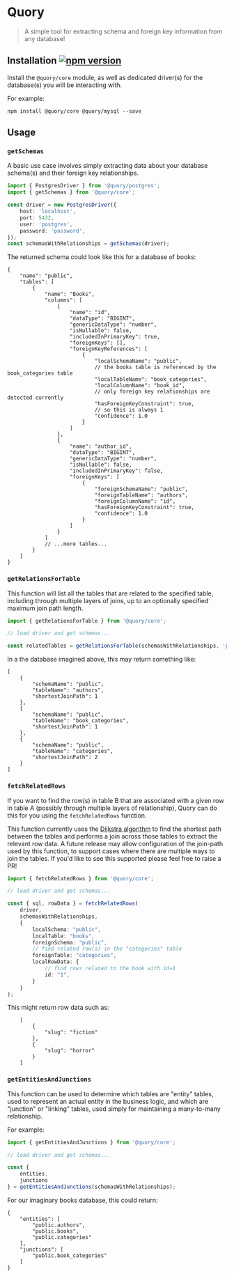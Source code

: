# Quory 

> A simple tool for extracting schema and foreign key information from any database!


## Installation [![npm version](https://badge.fury.io/js/@quory%2Fcore.svg)](https://badge.fury.io/js/@quory%2Fcore)

Install the `@quory/core` module, as well as dedicated driver(s) for the database(s) you will be interacting with.

For example:
```
npm install @quory/core @quory/mysql --save
```

## Usage

### `getSchemas`

A basic use case involves simply extracting data about your database schema(s) and their foreign key relationships.

```ts
import { PostgresDriver } from '@quory/postgres';
import { getSchemas } from '@quory/core';

const driver = new PostgresDriver({
    host: 'localhost',
    port: 5432,
    user: 'postgres',
    password: 'password',
});
const schemasWithRelationships = getSchemas(driver);
```

The returned schema could look like this for a database of books:

```jsonc
{
    "name": "public",
    "tables": [
        {
            "name": "Books",
            "columns": [
                {
                    "name": "id",
                    "dataType": "BIGINT",
                    "genericDataType": "number",
                    "isNullable": false,
                    "includedInPrimaryKey": true,
                    "foreignKeys": [],
                    "foreignKeyReferences": [
                        {
                            "localSchemaName": "public",
                            // the books table is referenced by the book_categories table
                            "localTableName": "book_categories",
                            "localColumnName": "book_id",
                            // only foreign key relationships are detected currently
                            "hasForeignKeyConstraint": true,
                            // so this is always 1
                            "confidence": 1.0
                        }
                    ]
                },
                {
                    "name": "author_id",
                    "dataType": "BIGINT",
                    "genericDataType": "number",
                    "isNullable": false,
                    "includedInPrimaryKey": false,
                    "foreignKeys": [
                        {
                            "foreignSchemaName": "public",
                            "foreignTableName": "authors",
                            "foreignColumnName": "id",
                            "hasForeignKeyConstraint": true,
                            "confidence": 1.0
                        }
                    ]
                }
            ]
            // ...more tables...
        }
    ]
}
```

### `getRelationsForTable`

This function will list all the tables that are related to the specified table, including through multiple layers of joins, up to an optionally specified maximum join path length.

```ts
import { getRelationsForTable } from '@quory/core';

// load driver and get schemas...

const relatedTables = getRelationsForTable(schemasWithRelationships, 'public', 'books');
```

In a the database imagined above, this may return something like:

```jsonc
[
    {
        "schemaName": "public",
        "tableName": "authors",
        "shortestJoinPath": 1
    },
    {
        "schemaName": "public",
        "tableName": "book_categories",
        "shortestJoinPath": 1
    },
    {
        "schemaName": "public",
        "tableName": "categories",
        "shortestJoinPath": 2
    }
]
```

### `fetchRelatedRows`

If you want to find the row(s) in table B that are associated with a given row in table A (possibly through multiple layers of relationship), Quory can do this for you using the `fetchRelatedRows` function.

This function currently uses the [Dijkstra algorithm](https://en.wikipedia.org/wiki/Dijkstra%27s_algorithm) to find the shortest path between the tables and performs a join across those tables to extract the relevant row data. A future release may allow configuration of the join-path used by this function, to support cases where there are multiple ways to join the tables. If you'd like to see this supported please feel free to raise a PR!

```ts
import { fetchRelatedRows } from '@quory/core';

// load driver and get schemas...

const { sql, rowData } = fetchRelatedRows(
    driver,
    schemasWithRelationships,
    {
        localSchema: "public",
        localTable: "books",
        foreignSchema: "public",
        // find related row(s) in the "categories" table
        foreignTable: "categories",
        localRowData: {
            // find rows related to the book with id=1
            id: "1",
        }
    }
);
```

This might return row data such as:

```jsonc
    [
        {
            "slug": "fiction"
        },
        {
            "slug": "horror"
        }
    ]
```

### `getEntitiesAndJunctions`

This function can be used to determine which tables are "entity" tables, used to represent an actual entity in the business logic, and which are "junction" or "linking" tables, used simply for maintaining a many-to-many relationship.

For example:

```ts
import { getEntitiesAndJunctions } from '@quory/core';

// load driver and get schemas...

const {
    entities,
    junctions
} = getEntitiesAndJunctions(schemasWithRelationships);
```

For our imaginary books database, this could return:

```jsonc
{
    "entities": [
        "public.authors",
        "public.books",
        "public.categories"
    ],
    "junctions": [
        "public.book_categories"
    ]
}
```
